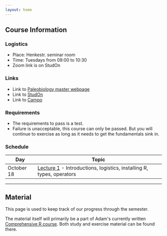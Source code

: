 ```yaml
---
layout: home
---
```



## **Course Information**

### Logistics 

- Place: Henkestr. seminar room  
- Time: Tuesdays from 09:00 to 10:30  
- Zoom link is on StudOn

### Links

- Link to [Paleobiology master webpage](https://palaeobiology.nat.fau.de/program/courses/rcourse/)  
- Link to [StudOn](https://www.studon.fau.de/crs4793444.html)  
- Link to [Campo](https://www.campo.fau.de:443/qisserver/pages/startFlow.xhtml?_flowId=detailView-flow&unitId=107608&periodId=395&navigationPosition=studiesOffered,searchCourses)  

### Requirements

- The requirements to pass is a test. 
- Failure is unacceptable, this course can only be passed. But you will continue to exercise as long as it needs to get the fundamentals sink in.

### Schedule

| Day        | Topic                                                                                                         |
|------------|---------------------------------------------------------------------------------------------------------------|
| October 18 | [Lecture 1]({{site.url}}{{site.baseurl}}lecture1/) - Introductions, logistics, installing R, types, operators |

* * *

## **Material**

This page is used to keep track of our progress through the semester.

The material itself will primarily be a part of Adam's currently written [Comprehensive R course](https://adamkocsis.github.io/rcourse/).
Both study and exercise material can be found there. 



